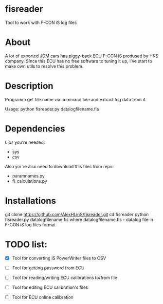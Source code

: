 # fisreader
Tool to work with F-CON iS log files
# About
A lot of exported JDM cars has piggy-back ECU F-CON iS prodused by HKS company.
Since this ECU has no free software to tuning it up, I've start to make own utils to resolve this problem.


# Description
Programm get file name via command line and extract log data from it.

Usage: python fisreader.py datalogfilename.fis

# Dependencies 

Libs you're needed: 
- sys 
- csv

Also yor're also need to download this files from repo: 
- paramnames.py 
- fi_calculations.py

# Installations
git clone https://github.com/AlexHLinS/fisreader.git
cd fisreader
python fisreader.py datalogfilename.fis
where datalogfilename.fis - datalog file in F-CON iS log files format

# TODO list:

- [X] Tool for converting iS PowerWriter files to CSV 
- [ ] Tool for getting password from ECU
- [ ] Tool for reading/writing ECU calibrations to/from file
- [ ] Tool for editing ECU calibration's files
- [ ] Tool for ECU online calibration


